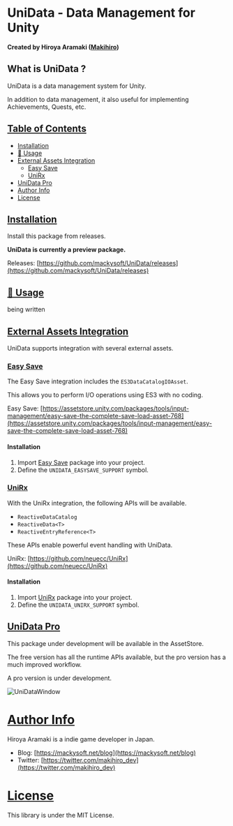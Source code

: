 ﻿# UniData - Data Management for Unity

**Created by Hiroya Aramaki ([Makihiro](https://twitter.com/makihiro_dev))**

## What is UniData ?
UniData is a data management system for Unity.

In addition to data management, it also useful for implementing Achievements, Quests, etc.

## <a id="index" href="#index"> Table of Contents </a>

- [Installation](#installation)
- [🔰 Usage](#usage)
- [External Assets Integration](#external-assets-integration)
  - [Easy Save](#external-assets-easysave)
  - [UniRx](#external-assets-unirx)
- [UniData Pro](#unidata-pro)
- [Author Info](#author-info)
- [License](#license)

## <a id="installation" href="#installation"> Installation </a>

Install this package from releases.

**UniData is currently a preview package.**

Releases: [https://github.com/mackysoft/UniData/releases](https://github.com/mackysoft/UniData/releases)

## <a id="usage" href="#usage"> 🔰 Usage </a>

being written

## <a id="external-assets-integration" href="#external-assets-integration"> External Assets Integration </a>

UniData supports integration with several external assets.

### <a id="external-assets-easysave" href="#external-assets-easysave"> Easy Save </a>

The Easy Save integration includes the `ES3DataCatalogIOAsset`.

This allows you to perform I/O operations using ES3 with no coding.

Easy Save: [https://assetstore.unity.com/packages/tools/input-management/easy-save-the-complete-save-load-asset-768](https://assetstore.unity.com/packages/tools/input-management/easy-save-the-complete-save-load-asset-768)

#### Installation

1. Import [Easy Save](https://assetstore.unity.com/packages/tools/input-management/easy-save-the-complete-save-load-asset-768) package into your project.
2. Define the `UNIDATA_EASYSAVE_SUPPORT` symbol.


### <a id="external-assets-unirx" href="#external-assets-unirx"> UniRx </a>

With the UniRx integration, the following APIs will be available.

- `ReactiveDataCatalog`
- `ReactiveData<T>`
- `ReactiveEntryReference<T>`

These APIs enable powerful event handling with UniData.

UniRx: [https://github.com/neuecc/UniRx](https://github.com/neuecc/UniRx)

#### Installation

1. Import [UniRx](https://github.com/neuecc/UniRx) package into your project.
2. Define the `UNIDATA_UNIRX_SUPPORT` symbol.


## <a id="unidata-pro" href="#unidata-pro"> UniData Pro </a>

This package under development will be available in the AssetStore.

The free version has all the runtime APIs available, but the pro version has a much improved workflow.

A pro version is under development.

![UniDataWindow](https://user-images.githubusercontent.com/13536348/113911425-ebeedd80-9814-11eb-9a8b-1130e746fb59.jpg)


# <a id="author-info" href="#author-info"> Author Info </a>

Hiroya Aramaki is a indie game developer in Japan.

- Blog: [https://mackysoft.net/blog](https://mackysoft.net/blog)
- Twitter: [https://twitter.com/makihiro_dev](https://twitter.com/makihiro_dev)

# <a id="license" href="#license"> License </a>

This library is under the MIT License.